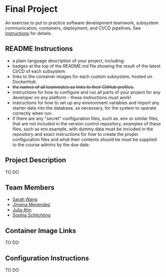 # Final Project

An exercise to put to practice software development teamwork, subsystem communication, containers, deployment, and CI/CD pipelines. See [instructions](./instructions.md) for details.

## README Instructions
- a plain-language description of your project, including:
- badges at the top of the README.md file showing the result of the latest CI/CD of each subsystem.
- links to the container images for each custom subsystem, hosted on DockerHub.
- ~~the names of all teammates as links to their GitHub profiles.~~
- instructions for how to configure and run all parts of your project for any developer on any platform - these instructions must work!
- instructions for how to set up any environment variables and import any starter data into the database, as necessary, for the system to operate correctly when run.
- if there are any "secret" configuration files, such as .env or similar files, that are not included in the version control repository, examples of these files, such as env.example, with dummy data must be included in the repository and exact instructions for how to create the proper configuration files and what their contents should be must be supplied to the course admins by the due date.

## Project Description
TO DO

## Team Members
- [Sarah Wang](https://github.com/sarahswang)
- [Jimena Menendez](https:/github.com/jkm8294)
- [Julia Ahn](https:/github.com/juliaahn)
- [Sophia Schlichting](https:/github.com/schlichtings)

## Container Image Links
TO DO

## Configuration Instructions
TO DO
